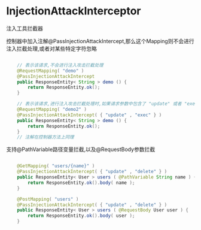 # InjectionAttackInterceptor
注入工具拦截器


控制器中加入注解@PassInjectionAttackIntercept,那么这个Mapping则不会进行注入拦截处理,或者对某些特定字符忽略

``` java

    // 表示该请求,不会进行注入攻击拦截处理
    @RequestMapping( "demo" )
    @PassInjectionAttackIntercept
    public ResponseEntity< String > demo () {
        return ResponseEntity.ok();
    }

    // 表示该请求,进行注入攻击拦截处理时,如果请求参数中包含了 "update" 或者 "exec",那么对此进行忽略,排除这些关键字符
    @RequestMapping( "demo2" )
    @PassInjectionAttackIntercept( { "update" , "exec" } )
    public ResponseEntity< String > demo () {
        return ResponseEntity.ok();
    }
    // 注解在控制器方法上同理

```

支持@PathVariable路径变量拦截,以及@RequestBody参数拦截


``` java

	@GetMapping( "users/{name}" )
	@PassInjectionAttackIntercept( { "update" , "delete" } )
    public ResponseEntity< User > users ( @PathVariable String name ) {
        return ResponseEntity.ok().body( name );
    }

    @PostMapping( "users" )
    @PassInjectionAttackIntercept( { "update" , "delete" } )
    public ResponseEntity< User > users ( @RequestBody User user ) {
        return ResponseEntity.ok().body( user );
    }
	
```


